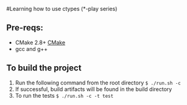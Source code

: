 #Learning how to use ctypes (\*-play series)

## Pre-reqs:
* CMake 2.8+ [CMake](https://cmake.org/)
* gcc and g++

## To build the project
1. Run the following command from the root directory `$ ./run.sh -c`
2. If successful, build artifacts will be found in the build directory
3. To run the tests `$ ./run.sh -c -t test`
